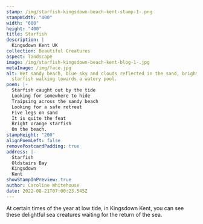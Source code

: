 ```yaml
---
stamp: /img/starfish-kingsdown-beach-kent-stamp-1-.png
stampWidth: "400"
width: "600"
height: "400"
title: Starfish
description: |
  Kingsdown Kent UK
collection: Beautiful Creatures
aspect: landscape
image: /img/starfish-kingsdown-beach-kent-blog-1-.jpg
metaImage: /img/face.jpg
alt: Wet sandy beach, blue sky and clouds reflected in the sand, bright orange
  starfish walking towards a watery pool.
poem: |-
  Starfish caught out by the tide
  Looking for somewhere to hide
  Traipsing across the sandy beach
  Looking for a safe retreat
  Five legs on sand 
  It is quite the feat
  Bright orange starfish
  On the beach.
stampHeight: "200"
alignPoemLeft: false
removePostcardPadding: true
address: |-
  Starfish
  Oldstairs Bay
  Kingsdown 
  Kent
showStampInPreview: true
author: Caroline Whitehouse
date: 2022-08-21T07:00:23.545Z
---
```

At certain times of the year at low tide, in Kingsdown Kent, you can see these delightful sea creatures waiting for the return of the sea.